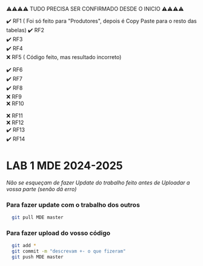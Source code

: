 ⚠️⚠️⚠️⚠️ TUDO PRECISA SER CONFIRMADO DESDE O INICIO ⚠️⚠️⚠️⚠️

✔️ RF1  ( Foi só feito para "Produtores", depois é Copy Paste para o resto das tabelas)
✔️ RF2  
✔️ RF3  
✔️ RF4  
❌ RF5  ( Código feito, mas resultado incorreto)

✔️ RF6  
✔️ RF7  
✔️ RF8  
❌ RF9  
❌ RF10  

❌ RF11  
❌ RF12  
✔️ RF13  
✔️ RF14  


# LAB 1 MDE 2024-2025
*Não se esqueçam de fazer Update do trabalho feito antes de Uploadar a vossa parte (senão dá erro)*
### Para fazer update com o trabalho dos outros

```bash
  git pull MDE master
```

### Para fazer upload do vosso código

```bash
  git add *
  git commit -m "descrevam +- o que fizeram"
  git push MDE master
```
